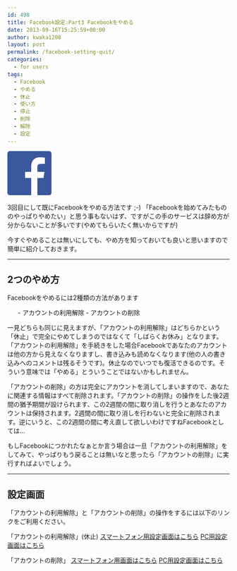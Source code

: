 ```yaml
---
id: 498
title: Facebook設定:Part3 Facebookをやめる
date: 2013-09-16T15:25:59+00:00
author: kwaka1208
layout: post
permalink: /facebook-setting-quit/
categories:
  - for users
tags:
  - Facebook
  - やめる
  - 休止
  - 使い方
  - 停止
  - 削除
  - 解除
  - 設定
---
```

![Facebook](/assets/images/2013/09/FB-f-Logo__blue_100.png)

3回目にして既にFacebookをやめる方法です ;-)
「Facebookを始めてみたもののやっぱりやめたい」と思う事もないはず、ですがこの手のサービスは辞め方が分からないことが多いです(やめてもらいたく無いからですが)

今すぐやめることは無いにしても、やめ方を知っておいても良いと思いますので簡単に紹介しておきます。

- - -
## 2つのやめ方
Facebookをやめるには2種類の方法があります

<ol>
- アカウントの利用解除
- アカウントの削除
</ol>

一見どちらも同じに見えますが、「アカウントの利用解除」はどちらかという「休止」で完全にやめてしまうのではなくて「しばらくお休み」となります。「アカウントの利用解除」を手続きをした場合Facebookであなたのアカウントは他の方から見えなくなりますし、書き込みも読めなくなります(他の人の書き込みへのコメントは残るそうです)。休止なのでいつでも復活できるのです。そういう意味では「やめる」とういうことではないかもしれません。

「アカウントの削除」の方は完全にアカウントを消してしまいますので、あなたに関連する情報はすべて削除されます。「アカウントの削除」の操作をした後2週間の猶予期間が設けられます、この2週間の間に取り消しを行うとあなたのアカウントは保持されます。2週間の間に取り消しを行わないと完全に削除されます。逆にいうと、この2週間の間に考え直して欲しいわけですねFacebookとしては...

もしFacebookにつかれたなぁとか言う場合は一旦「アカウントの利用解除」をしてみて、やっぱりもう戻ることは無いなと思ったら「アカウントの削除」に実行すればよいでしょう。

- - -
## 設定画面
「アカウントの利用解除」と「アカウントの削除」の操作をするには以下のリンクをご利用ください。

「アカウントの利用解除」(休止)
[スマートフォン用設定画面はこちら](https://m.facebook.com/deactivate.php)
[PC用設定画面はこちら](https://www.facebook.com/deactivate.php)

「アカウントの削除」
[スマートフォン用画面はこちら](https://m.facebook.com/account/delete/)
[PC用設定画面はこちら](https://www.facebook.com/help/delete_account)
